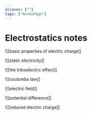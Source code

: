 ```yaml
---
aliases: [""]
tags: ["NotesPage"]
---
```


# Electrostatics notes

![[basic properties of electric charge]]

![[static electricity]]

![[the triboelectric effect]]

![[coulombs law]]

![[electric field]]

![[potential difference]]

![[induced electric charge]]
